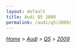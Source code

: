 ```yaml
---
layout: default
title: Audi Q5 2009
permalink: /audi/q5/2009/
---
```

[*Home*](/) > [*Audi*](/audi/) > [*Q5*](/audi/q5/) > [*2009*](/audi/q5/2009/)

